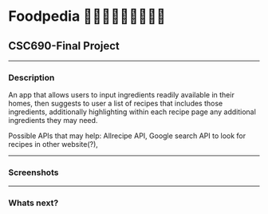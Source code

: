 # Foodpedia  🍏🍎🍐🍊🍋🍌🍉🍇🍓
## CSC690-Final Project
---

### Description

An app that allows users to input ingredients readily available in their homes, then suggests to user a list of recipes that includes those ingredients, additionally highlighting within each recipe page any additional ingredients they may need. 

Possible APIs that may help: Allrecipe API, Google search API to look for recipes in other website(?),

---

### Screenshots


---


### Whats next?
